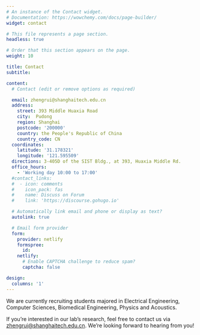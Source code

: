 ```yaml
---
# An instance of the Contact widget.
# Documentation: https://wowchemy.com/docs/page-builder/
widget: contact

# This file represents a page section.
headless: true

# Order that this section appears on the page.
weight: 10

title: Contact
subtitle:

content:
  # Contact (edit or remove options as required)

  email: zhengrui@shanghaitech.edu.cn
  address:
    street: 393 Middle Huaxia Road
    city:  Pudong
    region: Shanghai
    postcode: '200000'
    country: the People's Republic of China
    country_code: CN
  coordinates:
    latitude: '31.178321'
    longitude: '121.595509'
  directions: 3-405D of the SIST Bldg., at 393, Huaxia Middle Rd.
  office_hours:
    - 'Working day 10:00 to 17:00'
  #contact_links:
  #  - icon: comments
  #    icon_pack: fas
  #    name: Discuss on Forum
  #    link: 'https://discourse.gohugo.io'

  # Automatically link email and phone or display as text?
  autolink: true

  # Email form provider
  form:
    provider: netlify
    formspree:
      id:
    netlify:
      # Enable CAPTCHA challenge to reduce spam?
      captcha: false

design:
  columns: '1'
---
```

We are currently recruiting students majored in Electrical Engineering, Computer Sciences, Biomedical Engineering, Physics and Acoustics.

If you’re interested in our lab’s research, feel free to contact us via zhengrui@shanghaitech.edu.cn. We’re looking forward to hearing from you!

<!-- If you’re interested in our lab’s research, feel free to sign up for our lab’s email list in which we send regular updates about our research meetings. You are very welcome to join in for these!

You can also reach out and send us an email via gerstenberg@stanford.edu. We’re looking forward to hearing from you! -->